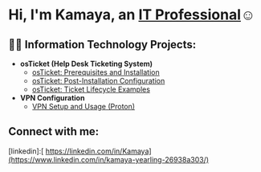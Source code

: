 
<h1>Hi, I'm Kamaya, an <a href="https://www.linkedin.com/in/kamaya-yearling-26938a303/">IT Professional</a>☺</h1>

<h2>👨‍💻 Information Technology Projects:</h2>

- <b>osTicket (Help Desk Ticketing System)</b>
  - [osTicket: Prerequisites and Installation](https://github.com/Kamaya138/osticket-prereqs)
  - [osTicket: Post-Installation Configuration](https://github.com/Kamaya138/post-install-config)
  - [osTicket: Ticket Lifecycle Examples](https://github.com/Kamaya138/Ticket-Lifecycle)
- <b>VPN Configuration</b>
  - [VPN Setup and Usage (Proton)](https://github.com/Kamaya138/VPN-Config/new/main?readme=1)
    

<h2>Connect with me:</h2>





[linkedin]:[ https://linkedin.com/in/Kamaya](https://www.linkedin.com/in/kamaya-yearling-26938a303/)
